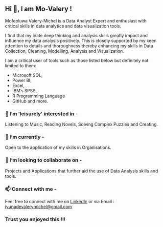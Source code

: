 ## Hi 👋, I am Mo-Valery !

Mofeoluwa Valery-Michel is a Data Analyst Expert and enthusiast with critical skills in data analytics and data visualization tools.

I find that my inate deep thinking and analysis skills greatly impact and influence my data analysis positively. 
This is closely supported by my keen attention to details and thoroughness thereby enhancing my skills in Data Collection, Cleaning, Modelling, Analysis and Visualization.

I am a critical user of tools such as those listed below but definitely not limited to them:
- Microsoft SQL,
- Power BI,
- Excel,
- IBM’s SPSS,
- R Programming Language
- GitHub and more.

### 👀 I’m 'leisurely' interested in -
Listening to Music, Reading Novels, Solving Complex Puzzles and Creating.

### 🌱 I’m currently -
Open to the application of my skills in Organisations.

### 💞️ I’m looking to collaborate on -
Projects and Applications that further aid the use of Data Analysis skills and tools.

### 📫 Connect with me -
Feel free to connect with me on [LinkedIn](http://linkedin.com/in/mofeoluwa-val%C3%A9ry-michel-21b42182) or via Email : iyunadevalerymichel@gmail.com

### Trust you enjoyed this !!!

<!---
Mo-Valery/Mo-Valery is a ✨ special ✨ repository because its `README.md` (this file) appears on your GitHub profile.
You can click the Preview link to take a look at your changes.
--->
